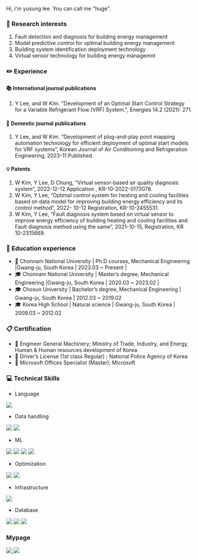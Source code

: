 Hi, i'm yusung lee. You can call me "huge".

### 🔖 Research interests
1. Fault detection and diagnosis for building energy management   
2. Model predictive control for optimal building energy management
3. Building system identification deployment technology
4. Virtual sensor technology for building energy managemnt

### ✏️ Experience 

#### 📚 International journal publications  
1. Y Lee, and W Kim. "Development of an Optimal Start Control Strategy for a 
Variable Refrigerant Flow (VRF) System.", Energies 14.2 (2021): 271.   

#### 📓 Domestic journal publications 
1. Y Lee, and W Kim. “Development of plug-and-play point mapping automation 
technology for efficient deployment of optimal start models for VRF systems”, 
Korean Journal of Air Conditioning and Refrigeration Engineering, 2023-11 
Published.   

#### 💡 Patents
1. W Kim, Y Lee, D Chung, “Virtual sensor-based air quality diagnosis system”, 
2022-12-12 Application , KR-10-2022-0173078.   
2. W Kim, Y Lee, “Optimal control system for heating and cooling facilities based on 
data model for improving building energy efficiency and its control method”, 2022-
10-12 Registration, KR-10-2455531.   
3. W Kim, Y Lee, “Fault diagnosis system based on virtual sensor to improve energy 
efficiency of building heating and cooling facilities and Fault diagnosis method 
using the same”, 2021-10-15, Registration, KR 10-2315669.  

### 🏫 Education experience
- 🎒 Chonnam National University | Ph.D courses, Mechanical Engineering |Gwang-ju, South Korea | 2023.03 ~ Present |
- 🎓 Chonnam National University | Master’s degree, Mechanical Engineering |Gwang-ju, South Korea | 2020.03 ~ 2023.02 |
- 🎓 Chosun University | Bachelor’s degree, Mechanical Engineering | Gwang-ju, South Korea | 2012.03 ~ 2019.02
- 🎓 Korea High School | Natural science | Gwang-ju, South Korea | 2009.03 ~ 2012.02  

### 📋 Certification
- 📌 Engineer General Machinery; Ministry of Trade, Industry, and Energy, Human & Human resources development of Korea
- 📌 Driver’s License (1st class Regular) ; National Police Agency of Korea
- 📌 Microsoft Offices Specialist (Master); Microsoft

### 💻 Technical Skills
- Language
  
<div align="left">
<img src="http://img.shields.io/badge/python-3776AB?style=for-the-badge&logo=python&logoColor=white" />
</div>

- Data handling
  
<div align="left">
  <img src="http://img.shields.io/badge/pandas-150458?style=for-the-badge&logo=pandas&logoColor=white" />
  <img src="http://img.shields.io/badge/numpy-013243?style=for-the-badge&logo=numpy&logoColor=white" />
</div>

- ML
<div align="left">
  <img src="http://img.shields.io/badge/tensorflow-ff6f00?style=for-the-badge&logo=tensorflow&logoColor=white" />
  <img src="http://img.shields.io/badge/pytorch-ee4c2c?style=for-the-badge&logo=pytorch&logoColor=white" />
  <img src="http://img.shields.io/badge/scipy-8caae6?style=for-the-badge&logo=scipy&logoColor=white" />
  <img src="http://img.shields.io/badge/scikitlearn-f7931e?style=for-the-badge&logo=scikitlearn&logoColor=white" />
</div>

- Optimization
<div align="left">
  <img src="http://img.shields.io/badge/gurobi-ee3524?style=for-the-badge&logo=gurobi&logoColor=white" />
  <img src="http://img.shields.io/badge/cvxpy-ee3545?style=for-the-badge&logo=cvxpyi&logoColor=white" />
</div>

- Infrastructure
<div align="left">
  <img src="http://img.shields.io/badge/docker-2496ed?style=for-the-badge&logo=docker&logoColor=white" />
</div>

- Database
<div align="left">
  <img src="http://img.shields.io/badge/mysql-4479a1?style=for-the-badge&logo=mysql&logoColor=white" />
  <img src="http://img.shields.io/badge/sqlite-003b57?style=for-the-badge&logo=sqlite&logoColor=white" />
  <img src="http://img.shields.io/badge/amazons3-5679a31?style=for-the-badge&logo=sqlite&logoColor=white" />
</div>

### Mypage

<div align="left">
<a href="https://velog.io/@hugingstar">
  <img src="http://img.shields.io/badge/Huge%20velog-12b886?style=for-the-badge&logo=vimeo&logoColor=white" />
</a>

<a href="mailto:ylsee4050@gmail.com">
  <img src="https://img.shields.io/badge/Gmail-EA4335?style=for-the-badge&logo=Gmail&logoColor=white"/>
</a>
</div>
